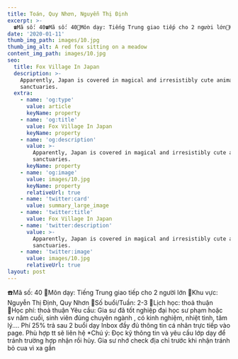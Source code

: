 ```yaml
---
title: Toán, Quy Nhơn, Nguyễn Thị Định
excerpt: >-
  ☎️Mã số: 40☎️Mã số: 40🔹Môn dạy: Tiếng Trung giao tiếp cho 2 người lớn🔹Khu vực: Nguyễn Thị Định, Quy Nhơn🔹Số buổi/Tuần: 2-3🔹Lịch học: thoả thuận🔹Học phí:  thoả thuậYêu cầu: Gia sư đã tốt nghiệp đại học sư phạm hoặc sv năm cuối, sinh viên đúng chuyên ngành , có kinh nghiệm, nhiệt tình, tâm lý....Phí 25% trả sau 2 buổi dInbox đầy đủ thông tin cá nhân trực tiếp vào page. Phù hợp tt sẽ liên hệ*Chú ý: Đọc kỹ thông tin và yêu cầu lớp dạy để tránh trường hợp nhận rồi hủy. Gia sư nhớ check địa chỉ trước khi nhận tránh bỏ cua vì xa gần
date: '2020-01-11'
thumb_img_path: images/10.jpg
thumb_img_alt: A red fox sitting on a meadow
content_img_path: images/10.jpg
seo:
  title: Fox Village In Japan
  description: >-
    Apparently, Japan is covered in magical and irresistibly cute animal
    sanctuaries.
  extra:
    - name: 'og:type'
      value: article
      keyName: property
    - name: 'og:title'
      value: Fox Village In Japan
      keyName: property
    - name: 'og:description'
      value: >-
        Apparently, Japan is covered in magical and irresistibly cute animal
        sanctuaries.
      keyName: property
    - name: 'og:image'
      value: images/10.jpg
      keyName: property
      relativeUrl: true
    - name: 'twitter:card'
      value: summary_large_image
    - name: 'twitter:title'
      value: Fox Village In Japan
    - name: 'twitter:description'
      value: >-
        Apparently, Japan is covered in magical and irresistibly cute animal
        sanctuaries.
    - name: 'twitter:image'
      value: images/10.jpg
      relativeUrl: true
layout: post
---
```

☎️Mã số: 40
🔹Môn dạy: Tiếng Trung giao tiếp cho 2 người lớn
🔹Khu vực: Nguyễn Thị Định, Quy Nhơn
🔹Số buổi/Tuần: 2-3
🔹Lịch học: thoả thuận
🔹Học phí:  thoả thuận
Yêu cầu: Gia sư đã tốt nghiệp đại học sư phạm hoặc sv năm cuối, sinh viên đúng chuyên ngành , có kinh nghiệm, nhiệt tình, tâm lý....
Phí 25% trả sau 2 buổi dạy
Inbox đầy đủ thông tin cá nhân trực tiếp vào page. Phù hợp tt sẽ liên hệ
*Chú ý: Đọc kỹ thông tin và yêu cầu lớp dạy để tránh trường hợp nhận rồi hủy. Gia sư nhớ check địa chỉ trước khi nhận tránh bỏ cua vì xa gần